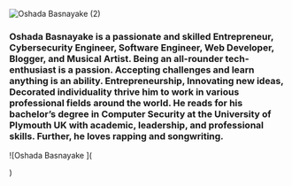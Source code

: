 
![Oshada Basnayake (2)](https://user-images.githubusercontent.com/34527100/88219862-d2563780-cc7f-11ea-86cd-f5453311bd78.png)
### Oshada Basnayake is a passionate and skilled Entrepreneur, Cybersecurity Engineer, Software Engineer, Web Developer, Blogger, and Musical Artist. Being an all-rounder tech-enthusiast is a passion. Accepting challenges and learn anything is an ability. Entrepreneurship, Innovating new ideas, Decorated individuality thrive him to work in various professional fields around the world. He reads for his bachelor’s degree in Computer Security at the University of Plymouth UK with academic, leadership, and professional skills. Further, he loves rapping and songwriting.
<!-- [Hacktoberfest 2020](https://github.com/oshada97/Tourism-Site "Hacktoberfest 2020") - Happy Open Source❤️😍:octocat:😍❤️ 
Projects -->
 

<!--
**oshada97/oshada97** is a ✨ _special_ ✨ repository because its `README.md` (this file) appears on your GitHub profile First Header | Second Header
------------ | -------------
![a](PHP Project - mysql) | ![a](html)
C# Project | Content column 2
Chatbot Powered Travel website  | t2
 | ....

Here are some ideas to get you started:

- 🔭 I’m currently working on ...
- 🌱 I’m currently learning ...
- 👯 I’m looking to collaborate on ...
- 🤔 I’m looking for help with ...
- 💬 Ask me about ...
- 📫 How to reach me: ...
- 😄 Pronouns: ...
- ⚡ Fun fact: ...
-->


![Oshada Basnayake ](<div data-iframe-width="150" data-iframe-height="270" data-share-badge-id="a6c32fc6-2791-4d86-9064-40a6a259d381" data-share-badge-host="https://www.credly.com"></div><script type="text/javascript" async src="//cdn.credly.com/assets/utilities/embed.js"></script>)
